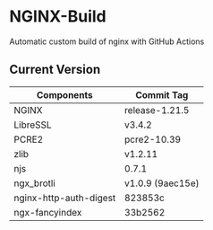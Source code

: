 # NGINX-Build
Automatic custom build of nginx with GitHub Actions

## Current Version
| Components | Commit Tag |
|--|--|
| NGINX | release-1.21.5 |
| LibreSSL | v3.4.2 |
| PCRE2 | pcre2-10.39 |
| zlib | v1.2.11 |
| njs | 0.7.1 |
| ngx_brotli | v1.0.9 (9aec15e) |
| nginx-http-auth-digest | 823853c |
| ngx-fancyindex | 33b2562 |
